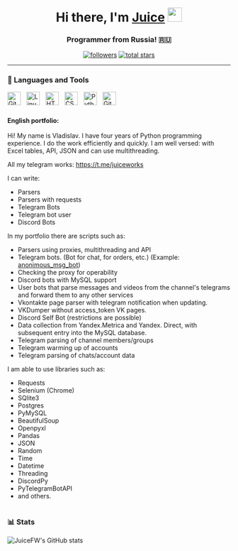<h1 align="center">Hi there, I'm <a href="https://kwork.ru/user/juicefw" target="_blank">Juice</a> 
<img src="https://github.com/blackcater/blackcater/raw/main/images/Hi.gif" height="32"/></h1>
<h3 align="center">Programmer from Russia! 🇷🇺</h3>

   <p align="center">
      <a href="https://github.com/JuiceFW?tab=followers">
         <img alt="followers" title="Follow me on Github" src="https://custom-icon-badges.demolab.com/github/followers/JuiceFW?color=236ad3&labelColor=1155ba&style=for-the-badge&logo=person-add&label=Follow&logoColor=white"/></a>
      <a href="https://github.com/JuiceFW?tab=repositories&sort=stargazers">
         <img alt="total stars" title="Total stars on GitHub" src="https://custom-icon-badges.demolab.com/github/stars/JuiceFW?color=55960c&style=for-the-badge&labelColor=488207&logo=star"/></a>
   </p>

---

### 🧰 Languages and Tools

<img align="left" alt="Git" width="30px" style="padding-right:10px;" src="https://cdn.jsdelivr.net/gh/devicons/devicon/icons/git/git-original.svg" />
<img align="left" alt="Linux" width="30px" style="padding-right:10px;" src="https://cdn.jsdelivr.net/gh/devicons/devicon/icons/linux/linux-original.svg" />
<img align="left" alt="HTML" width="30px" style="padding-right:10px;" src="https://cdn.jsdelivr.net/gh/devicons/devicon/icons/html5/html5-plain.svg" />
<img align="left" alt="CSS" width="30px" style="padding-right:10px;" src="https://cdn.jsdelivr.net/gh/devicons/devicon/icons/css3/css3-plain.svg" />
<img align="left" alt="Python" width="30px" style="padding-right:10px;" src="https://cdn.jsdelivr.net/gh/devicons/devicon/icons/python/python-plain.svg" />
<img align="left" alt="GitHub" width="30px" style="padding-right:10px;" src="https://cdn.jsdelivr.net/gh/devicons/devicon/icons/github/github-original.svg" />

<br />

#

<b>English portfolio:</b><br><br>
Hi! My name is Vladislav. I have four years of Python programming experience. I do the work efficiently and quickly.
I am well versed: with Excel tables, API, JSON and can use multithreading.

All my telegram works: https://t.me/juiceworks

I can write:
  - Parsers
  - Parsers with requests
  - Telegram Bots
  - Telegram bot user
  - Discord Bots

In my portfolio there are scripts such as:
  - Parsers using proxies, multithreading and API
  - Telegram bots. (Bot for chat, for orders, etc.) (Example: <a href="https://t.me/anonimous_msg_bot">anonimous_msg_bot</a>)
  - Checking the proxy for operability
  - Discord bots with MySQL support
  - User bots that parse messages and videos from the channel's telegrams and forward them to any other services
  - Vkontakte page parser with telegram notification when updating.
  - VKDumper without access_token VK pages.
  - Discord Self Bot (restrictions are possible)
  - Data collection from Yandex.Metrica and Yandex. Direct, with subsequent entry into the MySQL database.
  - Telegram parsing of channel members/groups
  - Telegram warming up of accounts
  - Telegram parsing of chats/account data

I am able to use libraries such as:
  - Requests
  - Selenium (Chrome)
  - SQlite3
  - Postgres
  - PyMySQL
  - BeautifulSoup
  - Openpyxl
  - Pandas
  - JSON
  - Random
  - Time
  - Datetime
  - Threading
  - DiscordPy
  - PyTelegramBotAPI
  - and others.

#

### 📊 Stats

![JuiceFW's GitHub stats](https://github-readme-stats.vercel.app/api?username=JuiceFW&show_icons=true&theme=dracula)

<!-- ![GitHub Streak](https://streak-stats.demolab.com?user=JuiceFW&theme=dracula&border_radius=4.5) -->
